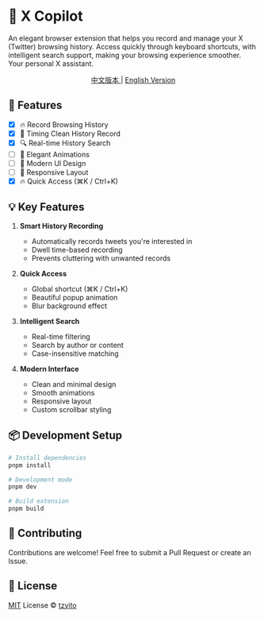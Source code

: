 # 🌟 X Copilot

An elegant browser extension that helps you record and manage your X (Twitter) browsing history. Access quickly through keyboard shortcuts, with intelligent search support, making your browsing experience smoother. Your personal X assistant.

<div align="center">
    <a href="./README.zh-CN.md">
        中文版本
    </a>
    |
    <a href="./README.en-US.md">
        English Version
    </a>
</div>

## 🚀 Features

- [x] 🔥 Record Browsing History
- [x] 🎯 Timing Clean History Record
- [x] 🔍 Real-time History Search
- [ ] 💫 Elegant Animations
- [ ] 🌈 Modern UI Design
- [ ] 📱 Responsive Layout
- [x] 🔥 Quick Access (⌘K / Ctrl+K)

## 💡 Key Features

1. **Smart History Recording**

   - Automatically records tweets you're interested in
   - Dwell time-based recording
   - Prevents cluttering with unwanted records

2. **Quick Access**

   - Global shortcut (⌘K / Ctrl+K)
   - Beautiful popup animation
   - Blur background effect

3. **Intelligent Search**

   - Real-time filtering
   - Search by author or content
   - Case-insensitive matching

4. **Modern Interface**
   - Clean and minimal design
   - Smooth animations
   - Responsive layout
   - Custom scrollbar styling

## 📦 Development Setup

```bash
# Install dependencies
pnpm install

# Development mode
pnpm dev

# Build extension
pnpm build
```

## 🤝 Contributing

Contributions are welcome! Feel free to submit a Pull Request or create an Issue.

## 📄 License

[MIT](./LICENSE) License © [tzyito](https://github.com/tzyito)

